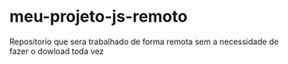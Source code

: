 # meu-projeto-js-remoto
Repositorio que sera trabalhado de forma remota sem a necessidade de fazer o dowload toda vez
